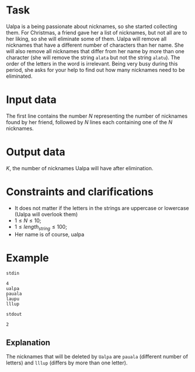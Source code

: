 
# Task

Ualpa is a being passionate about nicknames, so she started collecting them. For Christmas, a friend gave her a list of nicknames, but not all are to her liking, so she will eliminate some of them.
Ualpa will remove all nicknames that have a different number of characters than her name. She will also remove all nicknames that differ from her name by more than one character (she will remove the string `alata` but not the string `alatu`). The order of the letters in the word is irrelevant.
Being very busy during this period, she asks for your help to find out how many nicknames need to be eliminated.

# Input data

The first line contains the number $N$ representing the number of nicknames found by her friend, followed by $N$ lines each containing one of the $N$ nicknames.

# Output data

$K$, the number of nicknames Ualpa will have after elimination.

# Constraints and clarifications

* It does not matter if the letters in the strings are uppercase or lowercase (Ualpa will overlook them)
* $1 \leq N \leq 10$;
* $1 \leq length_{string} \leq 100$;
* Her name is of course, ualpa

# Example

`stdin`
```
4
ualpa
pauala
laupu
lllup
```

`stdout`
```
2
```

## Explanation

The nicknames that will be deleted by `Ualpa` are `pauala` (different number of letters) and `lllup` (differs by more than one letter).
